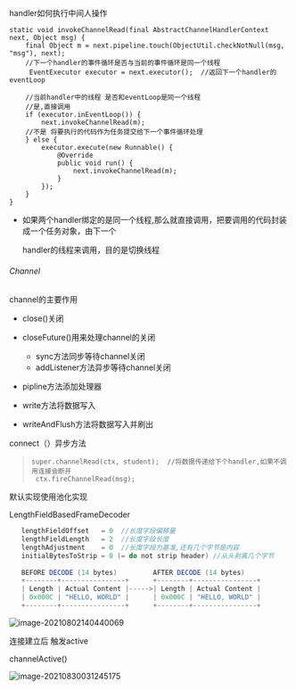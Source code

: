handler如何执行中间人操作

```
static void invokeChannelRead(final AbstractChannelHandlerContext next, Object msg) {
    final Object m = next.pipeline.touch(ObjectUtil.checkNotNull(msg, "msg"), next);
	//下一个handler的事件循环是否与当前的事件循环是同一个线程  
 	 EventExecutor executor = next.executor();  //返回下一个handler的eventLoop
	    
	//当前handler中的线程 是否和eventLoop是同一个线程
	//是,直接调用
	if (executor.inEventLoop()) {	
        next.invokeChannelRead(m);
    //不是 将要执行的代码作为任务提交给下一个事件循环处理
	} else {
        executor.execute(new Runnable() {
            @Override
            public void run() {
                next.invokeChannelRead(m);
            }
        });
    }
}
```

- 如果两个handler绑定的是同一个线程,那么就直接调用，把要调用的代码封装成一个任务对象，由下一个

  handler的线程来调用，目的是切换线程





###### Channel

channel的主要作用

- close()关闭
- closeFuture()用来处理channel的关闭
  - sync方法同步等待channel关闭
  - addListener方法异步等待channel关闭

- pipline方法添加处理器
- write方法将数据写入
- writeAndFlush方法将数据写入并刷出



connect（）异步方法



> ```
> super.channelRead(ctx, student);	//将数据传递给下个handler,如果不调用连接会断开
>  ctx.fireChannelRead(msg);
> ```





默认实现使用池化实现




LengthFieldBasedFrameDecoder

```java
   lengthFieldOffset   = 0  //长度字段偏移量
   lengthFieldLength   = 2	//长度字段长度
   lengthAdjustment    = 0	//长度字段为基准,还有几个字节是内容
   initialBytesToStrip = 0 (= do not strip header) //从头剥离几个字节
  
   BEFORE DECODE (14 bytes)         AFTER DECODE (14 bytes)
   +--------+----------------+      +--------+----------------+
   | Length | Actual Content |----->| Length | Actual Content |
   | 0x000C | "HELLO, WORLD" |      | 0x000C | "HELLO, WORLD" |
   +--------+----------------+      +--------+----------------+
```

![image-20210802140440069](C:\Users\51473\AppData\Roaming\Typora\typora-user-images\image-20210802140440069.png)



连接建立后 触发active

channelActive()

![image-20210830031245175](C:\Users\51473\AppData\Roaming\Typora\typora-user-images\image-20210830031245175.png)